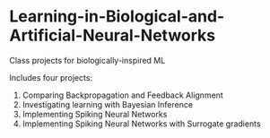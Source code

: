 # Learning-in-Biological-and-Artificial-Neural-Networks
Class projects for biologically-inspired ML

Includes four projects:

1. Comparing Backpropagation and Feedback Alignment
2. Investigating learning with Bayesian Inference
3. Implementing Spiking Neural Networks
4. Implementing Spiking Neural Networks with Surrogate gradients
